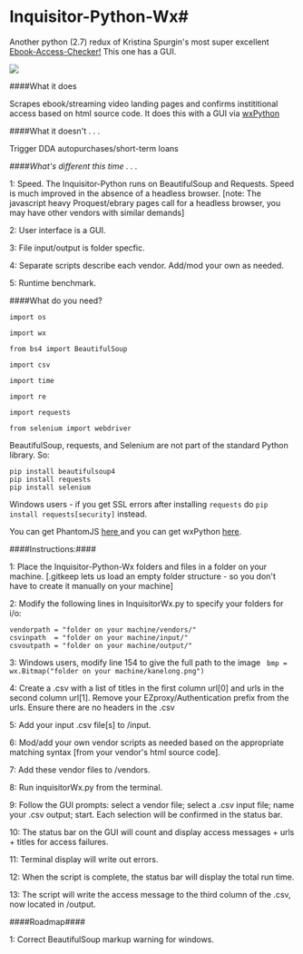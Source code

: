 # Inquisitor-Python-Wx#

Another python (2.7) redux of Kristina Spurgin's most super excellent <a href="https://github.com/UNC-Libraries/Ebook-Access-Checker">Ebook-Access-Checker!</a> This one has a GUI.

![](http://www2.viu.ca/ds-dev/gitimages/kaneview1.png)

####What it does

Scrapes ebook/streaming video landing pages and confirms instititional access based on html source code. It does this with a GUI via <a href="http://www.wxpython.org/">wxPython</a>

####What it doesn't . . . 

Trigger DDA autopurchases/short-term loans

####*What's different this time . . .*

1: Speed. The Inquisitor-Python runs on BeautifulSoup and Requests. Speed is much improved in the absence of a headless browser. [note: The javascript heavy Proquest/ebrary pages call for a headless browser, you may have other vendors with similar demands]

2: User interface is a GUI.

3: File input/output is folder specfic.

4: Separate scripts describe each vendor. Add/mod your own as needed.

5: Runtime benchmark.

  
	
####What do you need?

	import os
  
 	import wx

	from bs4 import BeautifulSoup 

	import csv

	import time

	import re 

	import requests 
	
	from selenium import webdriver
	
BeautifulSoup, requests, and Selenium are not part of the standard Python library. So:

	pip install beautifulsoup4
	pip install requests
	pip install selenium
	
Windows users - if you get SSL errors after installing ```requests``` do ```pip install requests[security]``` instead.
	
You can get PhantomJS <a href="http://phantomjs.org/">here </a>
and you can get wxPython <a href="http://www.wxpython.org/download.php#osx">here</a>.
  
####Instructions:####

1: Place the Inquisitor-Python-Wx folders and files in a folder on your machine. [.gitkeep lets us load an empty folder structure - so you don't have to create it manually on your machine]

2: Modify the following lines in InquisitorWx.py to specify your folders for i/o:
    
  	vendorpath = "folder on your machine/vendors/"
  	csvinpath  = "folder on your machine/input/" 
  	csvoutpath = "folder on your machine/output/"

3: Windows users, modify line 154 to give the full path to the image ``` bmp = wx.Bitmap("folder on your machine/kanelong.png")```

4: Create a .csv with a list of titles in the first column 	url[0] 
and urls in the second column 	url[1]. Remove your EZproxy/Authentication prefix from the urls.
Ensure there are no headers in the .csv

5: Add your input .csv file[s] to /input.

6: Mod/add your own vendor scripts as needed based on the appropriate matching syntax [from your vendor's html source code].

7: Add these vendor files to /vendors.

8: Run inquisitorWx.py from the terminal.

9: Follow the GUI prompts: select a vendor file; select a .csv input file; name your .csv output; start. Each selection will be confirmed in the status bar.

10: The status bar on the GUI will count and display access messages + urls + titles for access failures.

11: Terminal display will write out errors.

12: When the script is complete, the status bar will display the total run time.

13: The script will write the access message to the third column of the .csv, now located in /output.

####Roadmap####

1: Correct BeautifulSoup markup warning for windows.



